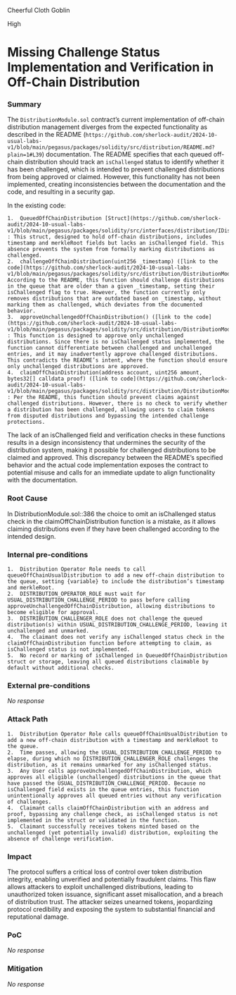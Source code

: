 Cheerful Cloth Goblin

High

# Missing Challenge Status Implementation and Verification in Off-Chain Distribution

### Summary

The `DistributionModule.sol` contract’s current implementation of off-chain distribution management diverges from the expected functionality as described in the README (`https://github.com/sherlock-audit/2024-10-usual-labs-v1/blob/main/pegasus/packages/solidity/src/distribution/README.md?plain=1#L39`) documentation. The README specifies that each queued off-chain distribution should track an `isChallenged` status to identify whether it has been challenged, which is intended to prevent challenged distributions from being approved or claimed. However, this functionality has not been implemented, creating inconsistencies between the documentation and the code, and resulting in a security gap.

In the existing code:

	1.	QueuedOffChainDistribution [Struct](https://github.com/sherlock-audit/2024-10-usual-labs-v1/blob/main/pegasus/packages/solidity/src/interfaces/distribution/IDistributionModule.sol#L6) : This struct, designed to hold off-chain distributions, includes timestamp and merkleRoot fields but lacks an isChallenged field. This absence prevents the system from formally marking distributions as challenged.
	2.	challengeOffChainDistribution(uint256 _timestamp) ([link to the code](https://github.com/sherlock-audit/2024-10-usual-labs-v1/blob/main/pegasus/packages/solidity/src/distribution/DistributionModule.sol#L703)): According to the README, this function should challenge distributions in the queue that are older than a given _timestamp, setting their isChallenged flag to true. However, the function currently only removes distributions that are outdated based on _timestamp, without marking them as challenged, which deviates from the documented behavior.
	3.	approveUnchallengedOffChainDistribution() ([link to the code](https://github.com/sherlock-audit/2024-10-usual-labs-v1/blob/main/pegasus/packages/solidity/src/distribution/DistributionModule.sol#L427)) : This function is designed to approve only unchallenged distributions. Since there is no isChallenged status implemented, the function cannot differentiate between challenged and unchallenged entries, and it may inadvertently approve challenged distributions. This contradicts the README’s intent, where the function should ensure only unchallenged distributions are approved.
	4.	claimOffChainDistribution(address account, uint256 amount, bytes32[] calldata proof) ([link to code](https://github.com/sherlock-audit/2024-10-usual-labs-v1/blob/main/pegasus/packages/solidity/src/distribution/DistributionModule.sol#L386)) : Per the README, this function should prevent claims against challenged distributions. However, there is no check to verify whether a distribution has been challenged, allowing users to claim tokens from disputed distributions and bypassing the intended challenge protections.

The lack of an isChallenged field and verification checks in these functions results in a design inconsistency that undermines the security of the distribution system, making it possible for challenged distributions to be claimed and approved. This discrepancy between the README’s specified behavior and the actual code implementation exposes the contract to potential misuse and calls for an immediate update to align functionality with the documentation.

### Root Cause

In DistributionModule.sol::386 the choice to omit an isChallenged status check in the claimOffChainDistribution function is a mistake, as it allows claiming distributions even if they have been challenged according to the intended design.

### Internal pre-conditions

	1.	Distribution Operator Role needs to call queueOffChainUsualDistribution to add a new off-chain distribution to the queue, setting {variable} to include the distribution’s timestamp and merkleRoot.
	2.	DISTRIBUTION_OPERATOR_ROLE must wait for USUAL_DISTRIBUTION_CHALLENGE_PERIOD to pass before calling approveUnchallengedOffChainDistribution, allowing distributions to become eligible for approval.
	3.	DISTRIBUTION_CHALLENGER_ROLE does not challenge the queued distribution(s) within USUAL_DISTRIBUTION_CHALLENGE_PERIOD, leaving it unchallenged and unmarked.
	4.	The claimant does not verify any isChallenged status check in the claimOffChainDistribution function before attempting to claim, as isChallenged status is not implemented.
	5.	No record or marking of isChallenged in QueuedOffChainDistribution struct or storage, leaving all queued distributions claimable by default without additional checks.

### External pre-conditions

_No response_

### Attack Path

	1.	Distribution Operator Role calls queueOffChainUsualDistribution to add a new off-chain distribution with a timestamp and merkleRoot to the queue.
	2.	Time passes, allowing the USUAL_DISTRIBUTION_CHALLENGE_PERIOD to elapse, during which no DISTRIBUTION_CHALLENGER_ROLE challenges the distribution, as it remains unmarked for any isChallenged status.
	3.	Any User calls approveUnchallengedOffChainDistribution, which approves all eligible (unchallenged) distributions in the queue that have passed the USUAL_DISTRIBUTION_CHALLENGE_PERIOD. Because no isChallenged field exists in the queue entries, this function unintentionally approves all queued entries without any verification of challenges.
	4.	Claimant calls claimOffChainDistribution with an address and proof, bypassing any challenge check, as isChallenged status is not implemented in the struct or validated in the function.
	5.	Claimant successfully receives tokens minted based on the unchallenged (yet potentially invalid) distribution, exploiting the absence of challenge verification.

### Impact

The protocol suffers a critical loss of control over token distribution integrity, enabling unverified and potentially fraudulent claims. This flaw allows attackers to exploit unchallenged distributions, leading to unauthorized token issuance, significant asset misallocation, and a breach of distribution trust. The attacker seizes unearned tokens, jeopardizing protocol credibility and exposing the system to substantial financial and reputational damage.

### PoC

_No response_

### Mitigation

_No response_